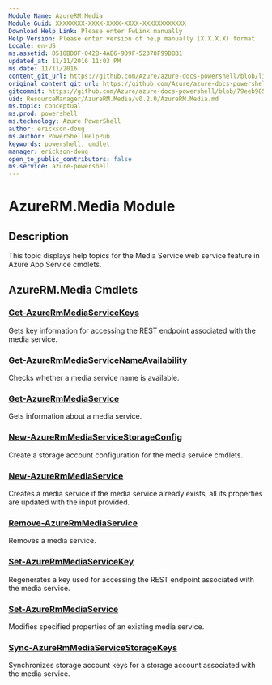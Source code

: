 ```yaml
---
Module Name: AzureRM.Media
Module Guid: XXXXXXXX-XXXX-XXXX-XXXX-XXXXXXXXXXXX
Download Help Link: Please enter FwLink manually
Help Version: Please enter version of help manually (X.X.X.X) format
Locale: en-US
ms.assetid: D518BD0F-042B-4AE6-9D9F-52378F99D8B1
updated_at: 11/11/2016 11:03 PM
ms.date: 11/11/2016
content_git_url: https://github.com/Azure/azure-docs-powershell/blob/live/azureps-cmdlets-docs/ResourceManager/AzureRM.Media/v0.2.0/AzureRM.Media.md
original_content_git_url: https://github.com/Azure/azure-docs-powershell/blob/live/azureps-cmdlets-docs/ResourceManager/AzureRM.Media/v0.2.0/AzureRM.Media.md
gitcommit: https://github.com/Azure/azure-docs-powershell/blob/79eeb985ea480979357fb4695832a0c3d29a48bf/azureps-cmdlets-docs/ResourceManager/AzureRM.Media/v0.2.0/AzureRM.Media.md
uid: ResourceManager/AzureRM.Media/v0.2.0/AzureRM.Media.md
ms.topic: conceptual
ms.prod: powershell
ms.technology: Azure PowerShell
author: erickson-doug
ms.author: PowerShellHelpPub
keywords: powershell, cmdlet
manager: erickson-doug
open_to_public_contributors: false
ms.service: azure-powershell
---
```


# AzureRM.Media Module
## Description
This topic displays help topics for the Media Service web service feature in Azure App Service cmdlets. 

## AzureRM.Media Cmdlets
### [Get-AzureRmMediaServiceKeys](Get-AzureRmMediaServiceKeys.md)
Gets key information for accessing the REST endpoint associated with the media service.


### [Get-AzureRmMediaServiceNameAvailability](Get-AzureRmMediaServiceNameAvailability.md)
Checks whether a media service name is available.


### [Get-AzureRmMediaService](Get-AzureRmMediaService.md)
Gets information about a media service.


### [New-AzureRmMediaServiceStorageConfig](New-AzureRmMediaServiceStorageConfig.md)
Create a storage account configuration for the media service cmdlets.


### [New-AzureRmMediaService](New-AzureRmMediaService.md)
Creates a media service if the media service already exists, all its properties are updated with the input provided.


### [Remove-AzureRmMediaService](Remove-AzureRmMediaService.md)
Removes a media service.


### [Set-AzureRmMediaServiceKey](Set-AzureRmMediaServiceKey.md)
Regenerates a key used for accessing the REST endpoint associated with the media service.


### [Set-AzureRmMediaService](Set-AzureRmMediaService.md)
Modifies specified properties of an existing media service.


### [Sync-AzureRmMediaServiceStorageKeys](Sync-AzureRmMediaServiceStorageKeys.md)
Synchronizes storage account keys for a storage account associated with the media service.



